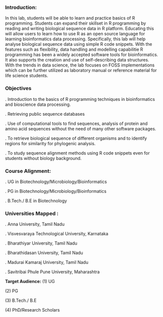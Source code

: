 ### Introduction:
In this lab, students will be able to learn and practice basics of R programming. Students can expand their skillset in R programming by reading and writing biological sequence data in R platform. Educating this will allow users to learn how to use R as an open source language for learning bioinformatics data processing. Specifically, this lab will help analyse biological sequence data using simple R code snippets. With the features such as flexibility, data handling and modelling capabilitie R programming has been a widely accepted software tools for bioinformatics. It also supports the creation and use of self-describing data structures. With the trends in data science, the lab focuses on FOSS implementations which can be further utilized as laboratory manual or reference material for life science students.


### Objectives

. Introduction to the basics of R programming techniques in bioinformatics and bioscience data processing.

. Retrieving public sequence databases

. Use of computational tools to find sequences, analysis of protein and amino acid sequences without the need of many other software packages.

. To retrieve biological sequence of different organisms and to identify regions for similarity for phylogenic analysis.

. To study sequence alignment methods using R code snippets even for students without biology background.


### Course Alignment:

. UG in Biotechnology/Microbiology/Bioinformatics

. PG in Biotechnology/Microbiology/Bioinformatics

. B.Tech./ B.E in Biotechnology


### Universities Mapped :

. Anna University, Tamil Nadu

. Visvesvaraya Technological University, Karnataka

. Bharathiyar University, Tamil Nadu

. Bharathidasan University, Tamil Nadu

. Madurai Kamaraj University, Tamil Nadu

. Savitribai Phule Pune University, Maharashtra


**Target Audience:**
(1) UG

(2) PG

(3) B.Tech./ B.E

(4) PhD/Research Scholars

